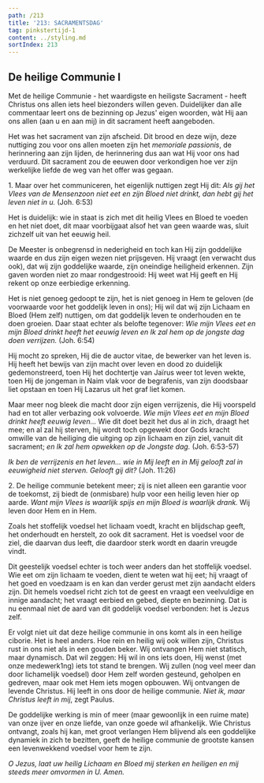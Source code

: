 ```yaml
---
path: /213
title: '213: SACRAMENTSDAG'
tag: pinkstertijd-1
content: ../styling.md
sortIndex: 213
---
```


## De heilige Communie I

Met de heilige Communie - het waardigste en heiligste Sacrament - heeft Christus ons allen iets heel biezonders willen geven. Duidelijker dan alle commentaar leert ons de bezinning op Jezus' eigen woorden, wàt Hij aan ons allen (aan u en aan mij) in dit sacrament heeft aangeboden.

Het was het sacrament van zijn afscheid. Dit brood en deze wijn, deze nuttiging zou voor ons allen moeten zijn het _memoriale passionis_, de herinnering aan zijn lijden, de herinnering dus aan wat Hij voor ons had verduurd. Dit sacrament zou de eeuwen door verkondigen hoe ver zijn werkelijke liefde de weg van het offer was gegaan.

1\. Maar over het communiceren, het eigenlijk nuttigen zegt Hij dit: _Als gij het Vlees van de Mensenzoon niet eet en zijn Bloed niet drinkt, dan hebt gij het leven niet in u._ (Joh. 6:53)

Het is duidelijk: wie in staat is zich met dit heilig Vlees en Bloed te voeden en het niet doet, dit maar voorbijgaat alsof het van geen waarde was, sluit zichzelf uit van het eeuwig heil.

De Meester is onbegrensd in nederigheid en toch kan Hij zijn goddelijke waarde en dus zijn eigen wezen niet prijsgeven. Hij vraagt (en verwacht dus ook), dat wij zijn goddelijke waarde, zijn oneindige heiligheid erkennen. Zijn gaven worden niet zo maar rondgestrooid: Hij weet wat Hij geeft en Hij rekent op onze eerbiedige erkenning.

Het is niet genoeg gedoopt te zijn, het is niet genoeg in Hem te geloven (de voorwaarde voor het goddelijk leven in ons); Hij wil dat wij zijn Lichaam en Bloed (Hem zelf) nuttigen, om dat goddelijk leven te onderhouden en te doen groeien. Daar staat echter als belofte tegenover: _Wie mijn Vlees eet en mijn Bloed drinkt heeft het eeuwig leven en Ik zal hem op de jongste dag doen verrijzen._ (Joh. 6:54)

Hij mocht zo spreken, Hij die de auctor vitae, de bewerker van het leven is. Hij heeft het bewijs van zijn macht over leven en dood zo duidelijk gedemonstreerd, toen Hij het dochtertje van Jaïrus weer tot leven wekte, toen Hij de jongeman in Naim vlak voor de begrafenis, van zijn doodsbaar liet opstaan en toen Hij Lazarus uit het graf liet komen.

Maar meer nog bleek die macht door zijn eigen verrijzenis, die Hij voorspeld had en tot aller verbazing ook volvoerde. _Wie mijn Vlees eet en mijn Bloed drinkt heeft eeuwig leven..._ Wie dit doet bezit het dus al in zich, draagt het mee; en al zal hij sterven, hij wordt toch opgewekt door Gods kracht omwille van de heiliging die uitging op zijn lichaam en zijn ziel, vanuit dit sacrament; _en Ik zal hem opwekken op de Jongste dag._ (Joh. 6:53-57)

_Ik ben de verrijzenis en het leven... wie in Mij leeft en in Mij gelooft zal in eeuwigheid niet sterven. Gelooft gij dit?_ (Joh. 11:26)

2\. De heilige communie betekent meer; zij is niet alleen een garantie voor de toekomst, zij biedt de (onmisbare) hulp voor een heilig leven hier op aarde. _Want mijn Vlees is waarlijk spijs en mijn Bloed is waarlijk drank._ Wij leven door Hem en in Hem.

Zoals het stoffelijk voedsel het lichaam voedt, kracht en blijdschap geeft, het onderhoudt en herstelt, zo ook dit sacrament. Het is voedsel voor de ziel, die daarvan dus leeft, die daardoor sterk wordt en daarin vreugde vindt.

Dit geestelijk voedsel echter is toch weer anders dan het stoffelijk voedsel. Wie eet om zijn lichaam te voeden, dient te weten wat hij eet; hij vraagt of het goed en voedzaam is en kan dan verder gerust met zijn aandacht elders zijn. Dit hemels voedsel richt zich tot de geest en vraagt een veelvuldige en innige aandacht; het vraagt eerbied en gebed, diepte en bezinning. Dat is nu eenmaal niet de aard van dit goddelijk voedsel verbonden: het is Jezus zelf.

Er volgt niet uit dat deze heilige communie in ons komt als in een heilige ciborie. Het is heel anders. Hoe rein en heilig wij ook willen zijn, Christus rust in ons niet als in een gouden beker. Wij ontvangen Hem niet statisch, maar dynamisch. Dat wil zeggen: Hij wil in ons iets doen, Hij wenst (met onze medewerk1ng) iets tot stand te brengen. Wij zullen (nog veel meer dan door lichamelijk voedsel) door Hem zelf worden gesteund, geholpen en gedreven, maar ook met Hem iets mogen opbouwen. Wij ontvangen de levende Christus. Hij leeft in ons door de heilige communie. _Niet ik, maar Christus leeft in mij_, zegt Paulus.

De goddelijke werking is min of meer (maar gewoonlijk in een ruime mate) van onze ijver en onze liefde, van onze goede wil afhankelijk. Wie Christus ontvangt, zoals hij kan, met groot verlangen Hem blijvend als een goddelijke dynamiek in zich te bezitten, geeft de heilige communie de grootste kansen een levenwekkend voedsel voor hem te zijn.

_O Jezus, laat uw heilig Lichaam en Bloed mij sterken en heiligen en mij steeds meer omvormen in U. Amen._
